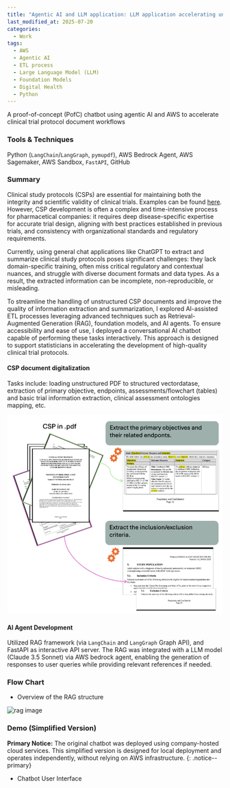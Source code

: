 ```yaml
---
title: "Agentic AI and LLM application: LLM application accelerating unstructured clinical trial document (CSPs) development"
last_modified_at: 2025-07-20
categories:
  - Work
tags:
  - AWS
  - Agentic AI
  - ETL process
  - Large Language Model (LLM)
  - Foundation Models
  - Digital Health
  - Python
---
```


A proof-of-concept (PofC) chatbot using agentic AI and AWS to accelerate clinical trial protocol document workflows

### Tools & Techniques
Python (`LangChain`/`LangGraph`, `pymupdf`), AWS Bedrock Agent, AWS Sagemaker, AWS Sandbox, `FastAPI`, GitHub

### Summary

Clinical study protocols (CSPs) are essential for maintaining both the integrity and scientific validity of clinical trials. Examples can be found [here](https://clinicaltrials.gov/). However, CSP development is often a complex and time-intensive process for pharmacetical companies: it requires deep disease-specific expertise for accurate trial design, aligning with best practices established in previous trials, and consistency with organizational standards and regulatory requirements. 

Currently, using general chat applications like ChatGPT to extract and summarize clinical study protocols poses significant challenges: they lack domain-specific training, often miss critical regulatory and contextual nuances, and struggle with diverse document formats and data types. As a result, the extracted information can be incomplete, non-reproducible, or misleading.

To streamline the handling of unstructured CSP documents and improve the quality of information extraction and summarization, I explored AI-assisted ETL processes leveraging advanced techniques such as Retrieval-Augmented Generation (RAG), foundation models, and AI agents. To ensure accessibility and ease of use, I deployed a conversational AI chatbot capable of performing these tasks interactively. This approach is designed to support statisticians in accelerating the development of high-quality clinical trial protocols.

#### CSP document digitalization

Tasks include: loading unstructured PDF to structured vectordatase, extraction of primary objective, endpoints, assessments/flowchart (tables) and basic trial information extraction, clinical assessment ontologies mapping, etc.

![csp image](./assets/images/csps_overview.png)

#### AI Agent Development

Utilized RAG framework (via `LangChain` and `LangGraph` Graph API), and FastAPI as interactive API server. The RAG was integrated with a LLM model (Claude 3.5 Sonnet) via AWS bedrock agent, enabling the generation of responses to user queries while providing relevant references if needed.

### Flow Chart

* Overview of the RAG structure

![rag image](master/assets/images/graph.png)

### Demo (Simplified Version)

**Primary Notice:** The original chatbot was deployed using company-hosted cloud services. This simplified version is designed for local deployment and operates independently, without relying on AWS infrastructure.
{: .notice--primary}

* Chatbot User Interface

<!-- ![case example](/assets/images/022_attn.png) -->



